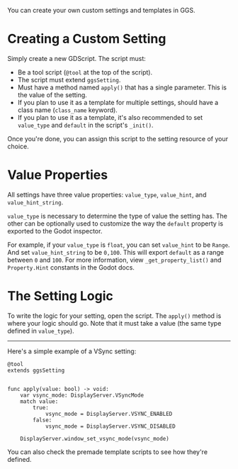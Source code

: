 You can create your own custom settings and templates in GGS.

# Creating a Custom Setting

Simply create a new GDScript. The script must:

- Be a tool script (`@tool` at the top of the script).
- The script must extend `ggsSetting`.
- Must have a method named `apply()` that has a single parameter. This is the value of the setting.
- If you plan to use it as a template for multiple settings, should have a class name (`class_name` keyword).
- If you plan to use it as a template, it's also recommended to set `value_type` and `default` in the script's `_init()`.

Once you're done, you can assign this script to the setting resource of your choice.

# Value Properties

All settings have three value properties: `value_type`, `value_hint`, and `value_hint_string`.

`value_type` is necessary to determine the type of value the setting has. The other can be optionally used to customize the way the `default` property is exported to the Godot inspector.

For example, if your `value_type` is `float`, you can set `value_hint` to be `Range`. And set `value_hint_string` to be `0,100`. This will export `default` as a range between `0` and `100`. For more information, view `_get_property_list()` and `Property.Hint` constants in the Godot docs.

# The Setting Logic

To write the logic for your setting, open the script. The `apply()` method is where your logic should go. Note that it must take a value (the same type defined in `value_type`).

---

Here's a simple example of a VSync setting:

```gdscript
@tool
extends ggsSetting


func apply(value: bool) -> void:
	var vsync_mode: DisplayServer.VSyncMode
	match value:
		true:
			vsync_mode = DisplayServer.VSYNC_ENABLED
		false:
			vsync_mode = DisplayServer.VSYNC_DISABLED

	DisplayServer.window_set_vsync_mode(vsync_mode)
```

You can also check the premade template scripts to see how they're defined.
